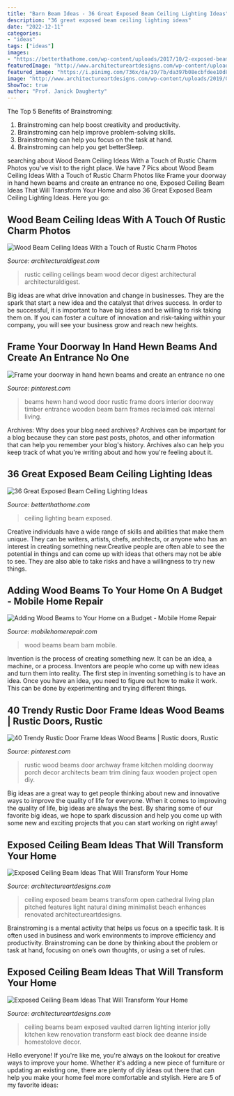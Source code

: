 ```yaml
---
title: "Barn Beam Ideas - 36 Great Exposed Beam Ceiling Lighting Ideas"
description: "36 great exposed beam ceiling lighting ideas"
date: "2022-12-11"
categories:
- "ideas"
tags: ["ideas"]
images:
- "https://betterthathome.com/wp-content/uploads/2017/10/2-exposed-beam-ceiling-lighting-ideas.jpg"
featuredImage: "http://www.architectureartdesigns.com/wp-content/uploads/2019/06/beam-ceiling-1-630x919.jpg"
featured_image: "https://i.pinimg.com/736x/da/39/7b/da397b08ecbfdee10d85e3206297aaa8--hand-hewn-mantle-hand-hewn-beams.jpg?b=t"
image: "http://www.architectureartdesigns.com/wp-content/uploads/2019/06/beam-ceiling-5-630x919.jpg"
ShowToc: true
author: "Prof. Janick Daugherty"
---
```



The Top 5 Benefits of Brainstroming:
1. Brainstroming can help boost creativity and productivity.
2. Brainstroming can help improve problem-solving skills.
3. Brainstroming can help you focus on the task at hand.
4. Brainstroming can help you get betterSleep.

	

		
searching about Wood Beam Ceiling Ideas With a Touch of Rustic Charm Photos you've visit to the right place. We have 7 Pics about Wood Beam Ceiling Ideas With a Touch of Rustic Charm Photos like Frame your doorway in hand hewn beams and create an entrance no one, Exposed Ceiling Beam Ideas That Will Transform Your Home and also 36 Great Exposed Beam Ceiling Lighting Ideas. Here you go:
		
    
## Wood Beam Ceiling Ideas With A Touch Of Rustic Charm Photos

<img loading=lazy src="http://media.architecturaldigest.com/photos/55e776d5302ba71f30170638/master/pass/dam-images-decor-2015-08-rustic-ceilings-rustic-ceilings-670.jpg" onerror="this.onerror=null;this.src='https://tse4.mm.bing.net/th?id=OIP.XKM0DZm2rjzjSonDUnIECAHaE8&amp;pid=15.1';" alt="Wood Beam Ceiling Ideas With a Touch of Rustic Charm Photos">

_Source: architecturaldigest.com_

>rustic ceiling ceilings beam wood decor digest architectural architecturaldigest. 

	

Big ideas are what drive innovation and change in businesses. They are the spark that start a new idea and the catalyst that drives success. In order to be successful, it is important to have big ideas and be willing to risk taking them on. If you can foster a culture of innovation and risk-taking within your company, you will see your business grow and reach new heights.

    
## Frame Your Doorway In Hand Hewn Beams And Create An Entrance No One

<img loading=lazy src="https://i.pinimg.com/736x/da/39/7b/da397b08ecbfdee10d85e3206297aaa8--hand-hewn-mantle-hand-hewn-beams.jpg?b=t" onerror="this.onerror=null;this.src='https://tse4.mm.bing.net/th?id=OIP.Lavr7DlhjrafQ61uFXwxtAHaJ3&amp;pid=15.1';" alt="Frame your doorway in hand hewn beams and create an entrance no one">

_Source: pinterest.com_

>beams hewn hand wood door rustic frame doors interior doorway timber entrance wooden beam barn frames reclaimed oak internal living. 

	

Archives: Why does your blog need archives?
Archives can be important for a blog because they can store past posts, photos, and other information that can help you remember your blog's history. Archives also can help you keep track of what you're writing about and how you're feeling about it.

    
## 36 Great Exposed Beam Ceiling Lighting Ideas

<img loading=lazy src="https://betterthathome.com/wp-content/uploads/2017/10/2-exposed-beam-ceiling-lighting-ideas.jpg" onerror="this.onerror=null;this.src='https://tse2.mm.bing.net/th?id=OIP.vlx02HgYYgbwPq4gTz0HqAHaLH&amp;pid=15.1';" alt="36 Great Exposed Beam Ceiling Lighting Ideas">

_Source: betterthathome.com_

>ceiling lighting beam exposed. 

	

Creative individuals have a wide range of skills and abilities that make them unique. They can be writers, artists, chefs, architects, or anyone who has an interest in creating something new.Creative people are often able to see the potential in things and can come up with ideas that others may not be able to see. They are also able to take risks and have a willingness to try new things.

    
## Adding Wood Beams To Your Home On A Budget - Mobile Home Repair

<img loading=lazy src="https://www.mobilehomerepair.com/wp-content/uploads/2018/03/barn-wood-beam.jpg" onerror="this.onerror=null;this.src='https://tse1.mm.bing.net/th?id=OIP.SdHoEP8fcvcdNKPuWUD8eQHaJ-&amp;pid=15.1';" alt="Adding Wood Beams to Your Home on a Budget - Mobile Home Repair">

_Source: mobilehomerepair.com_

>wood beams beam barn mobile. 

	

Invention is the process of creating something new. It can be an idea, a machine, or a process. Inventors are people who come up with new ideas and turn them into reality. The first step in inventing something is to have an idea. Once you have an idea, you need to figure out how to make it work. This can be done by experimenting and trying different things.

    
## 40 Trendy Rustic Door Frame Ideas Wood Beams | Rustic Doors, Rustic

<img loading=lazy src="https://i.pinimg.com/736x/a5/34/38/a5343874ca0ce9cb2b370884faa834b5.jpg" onerror="this.onerror=null;this.src='https://tse4.mm.bing.net/th?id=OIP.qsSG4U8vzbUXgswE42QL9AAAAA&amp;pid=15.1';" alt="40 Trendy Rustic Door Frame Ideas Wood Beams | Rustic doors, Rustic">

_Source: pinterest.com_

>rustic wood beams door archway frame kitchen molding doorway porch decor architects beam trim dining faux wooden project open diy. 

	

Big ideas are a great way to get people thinking about new and innovative ways to improve the quality of life for everyone. When it comes to improving the quality of life, big ideas are always the best. By sharing some of our favorite big ideas, we hope to spark discussion and help you come up with some new and exciting projects that you can start working on right away!

    
## Exposed Ceiling Beam Ideas That Will Transform Your Home

<img loading=lazy src="http://www.architectureartdesigns.com/wp-content/uploads/2019/06/beam-ceiling-5-630x919.jpg" onerror="this.onerror=null;this.src='https://tse1.mm.bing.net/th?id=OIP.ZjzsCsGH5zCHmRamrBazJwHaKz&amp;pid=15.1';" alt="Exposed Ceiling Beam Ideas That Will Transform Your Home">

_Source: architectureartdesigns.com_

>ceiling exposed beam beams transform open cathedral living plan pitched features light natural dining minimalist beach enhances renovated architectureartdesigns. 

	

Brainstroming is a mental activity that helps us focus on a specific task. It is often used in business and work environments to improve efficiency and productivity. Brainstroming can be done by thinking about the problem or task at hand, focusing on one’s own thoughts, or using a set of rules.

    
## Exposed Ceiling Beam Ideas That Will Transform Your Home

<img loading=lazy src="http://www.architectureartdesigns.com/wp-content/uploads/2019/06/beam-ceiling-1-630x919.jpg" onerror="this.onerror=null;this.src='https://tse2.mm.bing.net/th?id=OIP.hy6ckXO_RNnj--1fSuxgdAHaKz&amp;pid=15.1';" alt="Exposed Ceiling Beam Ideas That Will Transform Your Home">

_Source: architectureartdesigns.com_

>ceiling beams beam exposed vaulted darren lighting interior jolly kitchen kew renovation transform east block dee deanne inside homestolove decor. 

	

Hello everyone! If you're like me, you're always on the lookout for creative ways to improve your home. Whether it's adding a new piece of furniture or updating an existing one, there are plenty of diy ideas out there that can help you make your home feel more comfortable and stylish. Here are 5 of my favorite ideas: 

